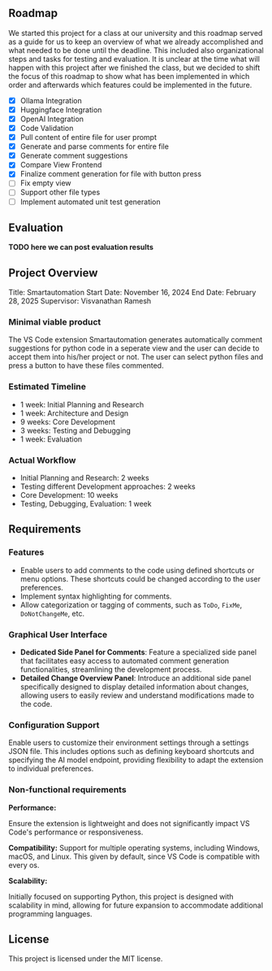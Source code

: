 ## Roadmap
We started this project for a class at our university and this roadmap served as a guide for us to keep an overview of what we already accomplished and what needed to be done until the deadline. This included also organizational steps and tasks for testing and evaluation. It is unclear at the time what will happen with this project after we finished the class, but we decided to shift the focus of this roadmap to show what has been implemented in which order and afterwards which features could be implemented in the future.

- [x] Ollama Integration
- [x] Huggingface Integration
- [x] OpenAI Integration
- [x] Code Validation
- [x] Pull content of entire file for user prompt
- [x] Generate and parse comments for entire file
- [x] Generate comment suggestions
- [x] Compare View Frontend
- [x] Finalize comment generation for file with button press
- [ ] Fix empty view
- [ ] Support other file types
- [ ] Implement automated unit test generation

## Evaluation
**TODO here we can post evaluation results**

## Project Overview
Title: Smartautomation
Start Date: November 16, 2024
End Date: February 28, 2025
Supervisor: Visvanathan Ramesh

### Minimal viable product
The VS Code extension Smartautomation generates automatically comment suggestions for python code in a seperate view and the user can decide to accept them into his/her project or not. The user can select python files and press a button to have these files commented.

### Estimated Timeline
- 1 week: Initial Planning and Research
- 1 week: Architecture and Design
- 9 weeks: Core Development
- 3 weeks: Testing and Debugging
- 1 week: Evaluation

### Actual Workflow
- Initial Planning and Research: 2 weeks
- Testing different Development approaches: 2 weeks
- Core Development: 10 weeks
- Testing, Debugging, Evaluation: 1 week

## Requirements

### Features

- Enable users to add comments to the code using defined shortcuts or menu options. These shortcuts could be changed according to the user preferences.
- Implement syntax highlighting for comments.
- Allow categorization or tagging of comments, such as `ToDo`, `FixMe`, `DoNotChangeMe`, etc.

### Graphical User Interface

- **Dedicated Side Panel for Comments**: Feature a specialized side panel that facilitates easy access to automated comment generation functionalities, streamlining the development process.
- **Detailed Change Overview Panel**: Introduce an additional side panel specifically designed to display detailed information about changes, allowing users to easily review and understand modifications made to the code.

### **Configuration Support**

Enable users to customize their environment settings through a settings JSON file. This includes options such as defining keyboard shortcuts and specifying the AI model endpoint, providing flexibility to adapt the extension to individual preferences.

### Non-functional requirements

**Performance:**

Ensure the extension is lightweight and does not significantly impact VS Code's performance or responsiveness.

**Compatibility:**
Support for multiple operating systems, including Windows, macOS, and Linux. This given by default, since VS Code is compatible with every os.

**Scalability:**

Initially focused on supporting Python, this project is designed with scalability in mind, allowing for future expansion to accommodate additional programming languages.

## License
This project is licensed under the MIT license.
